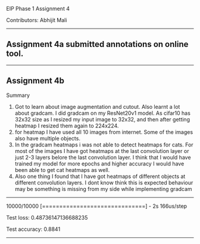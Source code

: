 EIP Phase 1 Assignment 4

Contributors: Abhijit Mali

--------------------------------------------------------------------------------------------------------------------------------------------
Assignment 4a submitted annotations on online tool.
---------------------------------------------------

--------------------------------------------------------------------------------------------------------------------------------------------
Assignment 4b 
-------------
Summary
1. Got to learn about image augmentation and cutout. Also learnt a lot about gradcam. I did gradcam on my ResNet20v1 model. As cifar10 has 
32x32 size as I resized my input image to 32x32, and then after getting heatmap I resized them again to 224x224.
2. for heatmap I have used all 10 images from internet. Some of the images also have multiple objects.
3. In the gradcam heatmaps i was not able to detect heatmaps for cats. For most of the images I have got heatmaps at the last convolution layer
or just 2-3 layers belore the last convolution layer. I think that I would have trained my model for more epochs and higher accuracy 
I would have been able to get cat heatmaps as well.
4. Also one thing I found that I have got heatmaps of different objects at different convolution layers. I dont know think this is expected 
behaviour may be something is missing from my side while implementing gradcam


--------------------------------------------------------------------------------------------------------------------------------------------
10000/10000 [==============================] - 2s 166us/step

Test loss: 0.48736147136688235

Test accuracy: 0.8841

--------------------------------------------------------------------------------------------------------------------------------------------
